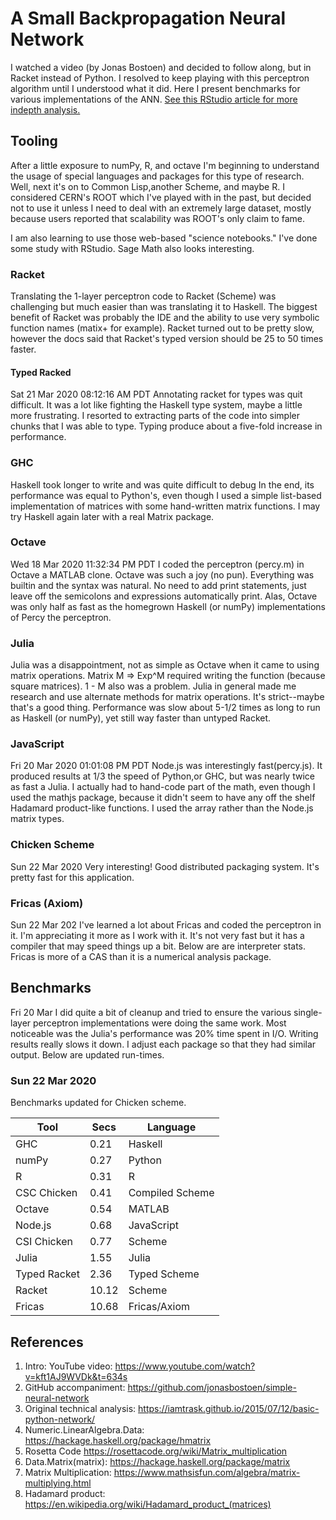 
#	A Small Backpropagation Neural Network

I watched a video (by Jonas Bostoen) and decided to follow along, but in Racket instead of Python. I resolved to keep playing with this perceptron algorithm until I understood what it did. Here I present benchmarks for various implementations of the ANN. [See this RStudio article for more indepth analysis.](https://htmlpreview.github.io/?https://github.com/louis-frayser/Ann-and-Percy/blob/master/percy+ann/R/P+A.nb.html)

## Tooling
After a little exposure to numPy, R, and  octave I'm beginning to understand the usage of special languages and packages for this type of research.  Well, next it's on to Common Lisp,another Scheme, and maybe R. I considered CERN's ROOT which I've played with in the past, but decided not to use it unless I need to deal with an extremely large dataset, mostly because users reported that scalability was ROOT's only claim to fame.

I am also learning to use those web-based "science notebooks." I've done some study with RStudio. Sage Math also looks interesting. 

### Racket
Translating the 1-layer perceptron code to Racket (Scheme) was challenging but much easier than was translating it to Haskell.  The biggest benefit of Racket was probably the IDE and the ability to use very symbolic function names (matix+ for example). Racket turned out to be pretty slow, however the docs said that Racket's typed version should be 25 to 50 times faster.

#### Typed Racked 
Sat 21 Mar 2020 08:12:16 AM PDT
Annotating racket for types was quit difficult. It was a lot like fighting the Haskell type system, maybe a little more frustrating.  I resorted to extracting parts of the code into simpler chunks that I was able to type. Typing produce about a five-fold increase in performance.

### GHC
Haskell took longer to write and was quite difficult to debug  In the end, its performance was equal to Python's, even though I used a simple list-based implementation of matrices with some hand-written matrix functions.  I may try Haskell again later with a real Matrix package.

### Octave
Wed 18 Mar 2020 11:32:34 PM PDT
I coded the perceptron (percy.m) in Octave a MATLAB clone.  Octave was such a joy (no pun). Everything was builtin and the syntax was natural. No need to add print statements, just leave off the semicolons and expressions automatically print. Alas, Octave was only half as fast as the homegrown Haskell (or numPy) implementations of Percy the perceptron. 

### Julia
Julia was a disappointment, not as simple as Octave when it came to using matrix operations.  Matrix M => Exp^M required writing the function (because square matrices). 1 - M also was a problem. Julia in general made me research and use alternate methods for matrix operations.  It's strict--maybe that's a good thing.  Performance was slow about 5-1/2 times as long to run as Haskell (or numPy), yet still way faster than untyped Racket. 

### JavaScript
Fri 20 Mar 2020 01:01:08 PM PDT
Node.js was interestingly fast(percy.js). It produced results at 1/3 the speed of Python,or GHC, but was nearly twice as fast a Julia. I actually had to hand-code part of the math, even though I used the mathjs package, because it didn't seem to have any off the shelf Hadamard product-like functions. I used the array rather than the Node.js matrix types.

### Chicken Scheme
Sun 22 Mar 2020 
Very interesting! Good distributed packaging system. It's pretty fast for this application.

### Fricas (Axiom)
Sun 22 Mar 202
I've learned a lot about Fricas and coded the perceptron in it. I'm appreciating it more as I work with it.  It's not very fast but it has a compiler that may speed things up a bit. Below are are interpreter stats. Fricas is more of a CAS than it is a numerical analysis package.


## Benchmarks 
Fri 20 Mar
I did quite a bit of cleanup and tried to ensure the various single-layer perceptron implementations were doing the same work. Most noticeable was the Julia's performance was 20% time spent in I/O.  Writing results really slows it down.  I adjust each package so that they had similar output. Below are updated run-times.

### Sun 22 Mar 2020
Benchmarks updated for Chicken scheme.


| Tool           | Secs  | Language        |
|----------------|-------|-----------------|
| GHC            |  0.21 | Haskell         |
| numPy          |  0.27 | Python          |
| R              |  0.31 | R               |
| CSC Chicken    |  0.41 | Compiled Scheme | 
| Octave         |  0.54 | MATLAB          | 
| Node.js        |  0.68 | JavaScript      | 
| CSI Chicken    |  0.77 | Scheme          |
| Julia          |  1.55 | Julia           |
| Typed Racket   |  2.36 | Typed Scheme    | 
| Racket         | 10.12 | Scheme          |
| Fricas         | 10.68 | Fricas/Axiom    |


## References

1. Intro: YouTube video:        https://www.youtube.com/watch?v=kft1AJ9WVDk&t=634s
2. GitHub accompaniment:        https://github.com/jonasbostoen/simple-neural-network
8. Original technical analysis: https://iamtrask.github.io/2015/07/12/basic-python-network/
3. Numeric.LinearAlgebra.Data:  https://hackage.haskell.org/package/hmatrix
4. Rosetta Code                 https://rosettacode.org/wiki/Matrix_multiplication
5. Data.Matrix(matrix):         https://hackage.haskell.org/package/matrix
6. Matrix Multiplication:       https://www.mathsisfun.com/algebra/matrix-multiplying.html
7. Hadamard product:            https://en.wikipedia.org/wiki/Hadamard_product_(matrices)
